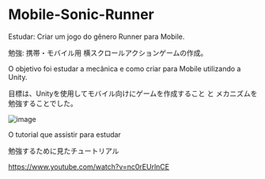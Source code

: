 # Mobile-Sonic-Runner
Estudar:
Criar um jogo do gênero Runner para Mobile.

勉強:
携帯・モバイル用 横スクロールアクションゲームの作成。

O objetivo foi estudar a mecânica e como criar para Mobile utilizando a Unity.

目標は、Unityを使用してモバイル向けにゲームを作成すること と メカニズムを勉強することでした。


![image](https://user-images.githubusercontent.com/47865897/119902544-bfeeff00-bf1d-11eb-8273-df06e18347fb.png)


O tutorial que assistir para estudar

勉強するために見たチュートリアル

https://www.youtube.com/watch?v=nc0rEUrlnCE
